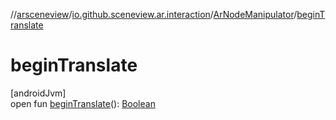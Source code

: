 //[arsceneview](../../../index.md)/[io.github.sceneview.ar.interaction](../index.md)/[ArNodeManipulator](index.md)/[beginTranslate](begin-translate.md)

# beginTranslate

[androidJvm]\
open fun [beginTranslate](begin-translate.md)(): [Boolean](https://kotlinlang.org/api/latest/jvm/stdlib/kotlin/-boolean/index.html)
